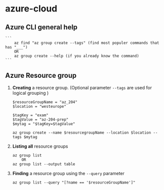 # azure-cloud


## Azure CLI general help
    ```
        az find "az group create --tags" (find most populer commands that has "___")
        OR
        az group create --help (if you already know the command)
    ```

## Azure Resource group

1. **Creating** a resource group. (Optional parameter `--tags` are used for logical grouping )

    ```
    $resourceGroupName = "az_204"
    $location = "westeurope"

    $tagKey = "exam"
    $tagValue = "az-204-prep"
    $mytag = "$tagKey=$tagValue"

    az group create --name $resourcegroupName --location $location --tags $mytag
    ```

2. **Listing all** resource groups

    ```
    az group list
        OR
    az group list --output table
    ```

3. **Finding** a resource group using the `--query` parameter

    ```
    az group list --query "[?name == '$resourceGroupName']"
    ```


##

